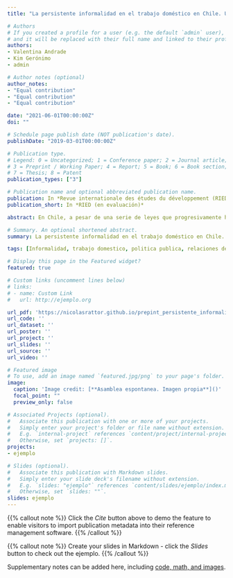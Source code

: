 ```yaml
---
title: "La persistente informalidad en el trabajo doméstico en Chile. Una evaluación de la institucionalidad y de las relaciones laborales en el sector antes de la pandemia (aceptado)"

# Authors
# If you created a profile for a user (e.g. the default `admin` user), write the username (folder name) here 
# and it will be replaced with their full name and linked to their profile.
authors:
- Valentina Andrade
- Kim Gerónimo
- admin

# Author notes (optional)
author_notes:
- "Equal contribution"
- "Equal contribution"
- "Equal contribution"

date: "2021-06-01T00:00:00Z"
doi: ""

# Schedule page publish date (NOT publication's date).
publishDate: "2019-03-01T00:00:00Z"

# Publication type.
# Legend: 0 = Uncategorized; 1 = Conference paper; 2 = Journal article;
# 3 = Preprint / Working Paper; 4 = Report; 5 = Book; 6 = Book section;
# 7 = Thesis; 8 = Patent
publication_types: ["3"]

# Publication name and optional abbreviated publication name.
publication: In *Revue internationale des études du développement (RIED). Les domesticités des pays du Sud. Travail d’aujourd’hui, perspectives de demain (en evaluación)*
publication_short: In *RIED (en evaluación)*

abstract: En Chile, a pesar de una serie de leyes que progresivamente han ido mejorado las condiciones laborales de las trabajadoras domésticas, persisten altos niveles de informalidad laboral. Utilizando métodos cuantitativos y cualitativos, este artículo investiga por qué la informalidad laboral es tan persistente en el sector. Encontramos que las leyes y políticas existentes no abordan la naturaleza multidimensional de la informalidad laboral, ni las dinámicas de poder entre trabajadores y empleadores que aún determinan las condiciones laborales a nivel del hogar. Investigando estas dinámicas, encontramos que ciertas trabajadoras domésticas son especialmente vulnerables, como aquellas con necesidades económicas urgentes o arreglos laborales inestables. Los esfuerzos futuros para formalizar el sector deben tener en cuenta la heterogeneidad en la capacidad de los trabajadores para exigir y defender sus derechos laborales.

# Summary. An optional shortened abstract.
summary: La persistente informalidad en el trabajo doméstico en Chile.

tags: [Informalidad, trabajo domestico, politica publica, relaciones de trabajo, Chile]

# Display this page in the Featured widget?
featured: true

# Custom links (uncomment lines below)
# links:
# - name: Custom Link
#   url: http://ejemplo.org

url_pdf: 'https://nicolasrattor.github.io/prepint_persistente_informalidad/'
url_code: ''
url_dataset: ''
url_poster: ''
url_project: ''
url_slides: ''
url_source: ''
url_video: ''

# Featured image
# To use, add an image named `featured.jpg/png` to your page's folder. 
image:
  caption: 'Image credit: [**Asamblea espontanea. Imagen propia**]()'
  focal_point: ""
  preview_only: false

# Associated Projects (optional).
#   Associate this publication with one or more of your projects.
#   Simply enter your project's folder or file name without extension.
#   E.g. `internal-project` references `content/project/internal-project/index.md`.
#   Otherwise, set `projects: []`.
projects:
- ejemplo

# Slides (optional).
#   Associate this publication with Markdown slides.
#   Simply enter your slide deck's filename without extension.
#   E.g. `slides: "ejemplo"` references `content/slides/ejemplo/index.md`.
#   Otherwise, set `slides: ""`.
slides: ejemplo
---
```


{{% callout note %}}
Click the *Cite* button above to demo the feature to enable visitors to import publication metadata into their reference management software.
{{% /callout %}}

{{% callout note %}}
Create your slides in Markdown - click the *Slides* button to check out the ejemplo.
{{% /callout %}}

Supplementary notes can be added here, including [code, math, and images](https://wowchemy.com/docs/writing-markdown-latex/).
